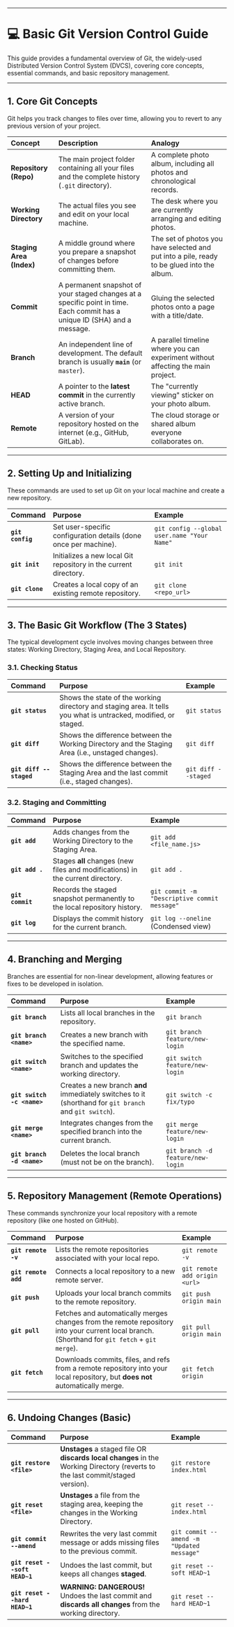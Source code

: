 
***

# 💻 Basic Git Version Control Guide

This guide provides a fundamental overview of Git, the widely-used Distributed Version Control System (DVCS), covering core concepts, essential commands, and basic repository management.

***

## 1. Core Git Concepts

Git helps you track changes to files over time, allowing you to revert to any previous version of your project.

| Concept | Description | Analogy |
| :--- | :--- | :--- |
| **Repository (Repo)** | The main project folder containing all your files and the complete history (`.git` directory). | A complete photo album, including all photos and chronological records. |
| **Working Directory** | The actual files you see and edit on your local machine. | The desk where you are currently arranging and editing photos. |
| **Staging Area (Index)** | A middle ground where you prepare a snapshot of changes before committing them. | The set of photos you have selected and put into a pile, ready to be glued into the album. |
| **Commit** | A permanent snapshot of your staged changes at a specific point in time. Each commit has a unique ID (SHA) and a message. | Gluing the selected photos onto a page with a title/date. |
| **Branch** | An independent line of development. The default branch is usually **`main`** (or `master`). | A parallel timeline where you can experiment without affecting the main project. |
| **HEAD** | A pointer to the **latest commit** in the currently active branch. | The "currently viewing" sticker on your photo album. |
| **Remote** | A version of your repository hosted on the internet (e.g., GitHub, GitLab). | The cloud storage or shared album everyone collaborates on. |

***

## 2. Setting Up and Initializing

These commands are used to set up Git on your local machine and create a new repository.

| Command | Purpose | Example |
| :--- | :--- | :--- |
| **`git config`** | Set user-specific configuration details (done once per machine). | `git config --global user.name "Your Name"` |
| **`git init`** | Initializes a new local Git repository in the current directory. | `git init` |
| **`git clone`** | Creates a local copy of an existing remote repository. | `git clone <repo_url>` |

***

## 3. The Basic Git Workflow (The 3 States)

The typical development cycle involves moving changes between three states: Working Directory, Staging Area, and Local Repository.

### 3.1. Checking Status

| Command | Purpose | Example |
| :--- | :--- | :--- |
| **`git status`** | Shows the state of the working directory and staging area. It tells you what is untracked, modified, or staged. | `git status` |
| **`git diff`** | Shows the difference between the Working Directory and the Staging Area (i.e., unstaged changes). | `git diff` |
| **`git diff --staged`** | Shows the difference between the Staging Area and the last commit (i.e., staged changes). | `git diff --staged` |

### 3.2. Staging and Committing

| Command | Purpose | Example |
| :--- | :--- | :--- |
| **`git add`** | Adds changes from the Working Directory to the Staging Area. | `git add <file_name.js>` |
| **`git add .`** | Stages **all** changes (new files and modifications) in the current directory. | `git add .` |
| **`git commit`** | Records the staged snapshot permanently to the local repository history. | `git commit -m "Descriptive commit message"` |
| **`git log`** | Displays the commit history for the current branch. | `git log --oneline` (Condensed view) |

***

## 4. Branching and Merging

Branches are essential for non-linear development, allowing features or fixes to be developed in isolation.

| Command | Purpose | Example |
| :--- | :--- | :--- |
| **`git branch`** | Lists all local branches in the repository. | `git branch` |
| **`git branch <name>`** | Creates a new branch with the specified name. | `git branch feature/new-login` |
| **`git switch <name>`**| Switches to the specified branch and updates the working directory. | `git switch feature/new-login` |
| **`git switch -c <name>`**| Creates a new branch **and** immediately switches to it (shorthand for `git branch` and `git switch`). | `git switch -c fix/typo` |
| **`git merge <name>`** | Integrates changes from the specified branch into the current branch. | `git merge feature/new-login` |
| **`git branch -d <name>`**| Deletes the local branch (must not be on the branch). | `git branch -d feature/new-login` |

***

## 5. Repository Management (Remote Operations)

These commands synchronize your local repository with a remote repository (like one hosted on GitHub).

| Command | Purpose | Example |
| :--- | :--- | :--- |
| **`git remote -v`** | Lists the remote repositories associated with your local repo. | `git remote -v` |
| **`git remote add`** | Connects a local repository to a new remote server. | `git remote add origin <url>` |
| **`git push`** | Uploads your local branch commits to the remote repository. | `git push origin main` |
| **`git pull`** | Fetches and automatically merges changes from the remote repository into your current local branch. (Shorthand for `git fetch` + `git merge`). | `git pull origin main` |
| **`git fetch`** | Downloads commits, files, and refs from a remote repository into your local repository, but **does not** automatically merge. | `git fetch origin` |

***

## 6. Undoing Changes (Basic)

| Command | Purpose | Example |
| :--- | :--- | :--- |
| **`git restore <file>`** | **Unstages** a staged file OR **discards local changes** in the Working Directory (reverts to the last commit/staged version). | `git restore index.html` |
| **`git reset <file>`** | **Unstages** a file from the staging area, keeping the changes in the Working Directory. | `git reset -- index.html` |
| **`git commit --amend`** | Rewrites the very last commit message or adds missing files to the previous commit. | `git commit --amend -m "Updated message"` |
| **`git reset --soft HEAD~1`** | Undoes the last commit, but keeps all changes **staged**. | `git reset --soft HEAD~1` |
| **`git reset --hard HEAD~1`** | **WARNING: DANGEROUS!** Undoes the last commit and **discards all changes** from the working directory. | `git reset --hard HEAD~1` |